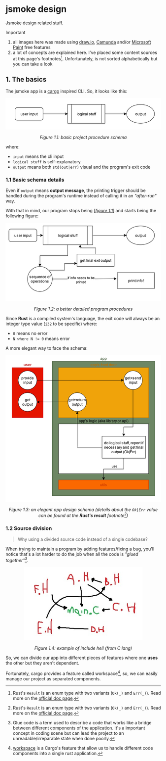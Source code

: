 jsmoke design
=============

Jsmoke design related stuff.

> [!IMPORTANT]
>
> 1. all images here was made using [draw.io], [Camunda] and/or
> [Microsoft Paint] free features
> 2. a lot of concepts are explained here. I've placed some content
>    sources at this page's footnotes[^1]. Unfortunately, is not
>    sorted alphabetically but you can take a look

[draw.io]: https://www.drawio.com/
[Camunda]: https://camunda.com/
[Microsoft Paint]: https://www.microsoft.com/en-ca/windows/paint

## 1. The basics

The jsmoke app is a [cargo] inspired CLI. So, it looks like this:

[cargo]: https://github.com/rust-lang/cargo

<div align="center" id="figure-01-01">

![basic project procedure schema](./figure-01.01.svg)

_Figure 1.1: basic project procedure schema_

</div>

where:
- `input` means the cli input
- `logical stuff` is self-explanatory
- `output` means both `std(out|err)` visual and the program's exit
  code

### 1.1 Basic schema details

Even if `output` means **output message**, the printing trigger
should be handled during the program's runtime instead of calling it
in an _"after-run"_ way.

With that in mind, our program stops being
[[_figure 1.1_](#figure-01-01)] and starts being the following figure:

<div align="center" id="figure-01-02">

![a better detailed program procedures](./figure-01.02.svg)

_Figure 1.2: a better detailed program procedures_

</div>

Since **Rust** is a compiled system's language, the exit code will
always be an integer type value (`i32` to be specific) where:
- `0` means no error
- `N where N != 0` means error

A more elegant way to face the schema:

<div align="center" id="figure-01-03">

![an elegant app design schema](./figure-01.03.svg)

_Figure 1.3: an elegant app design schema (details about the `Ok|Err`
value can be found at the **Rust's result** footnote[^1])_

</div>

### 1.2 Source division

> Why using a divided source code instead of a single codebase?

When trying to maintain a program by adding features/fixing a bug,
you'll notice that's a lot harder to do the job when all the code
is _"glued together"[^2]_.

<div align="center" id="figure-01-04">

![include hell representation](./figure-01.04.jpg)

_Figure 1.4: example of include hell (from C lang)_

</div>

So, we can divide our app into different pieces of features where one
**uses** the other but they aren't dependent.

Fortunately, cargo provides a feature called workspace[^3], so, we
can easily manage our project as separated components.

[^1]: Rust's `Result` is an enum type with two variants (`Ok(_)` and
  `Err(_)`). Read more on the
  [official doc page](https://doc.rust-lang.org/std/result/).
[^2]: Glue code is a term used to describe a code that works like a
  bridge between different components of the application. It's a
  important concept in coding scene but can lead the project to an
  unreadable/irreparable state when done poorly.
[^3]: [workspace](https://doc.rust-lang.org/book/ch14-03-cargo-workspaces.html)
  is a Cargo's feature that allow us to handle different code
  components into a single rust application.
